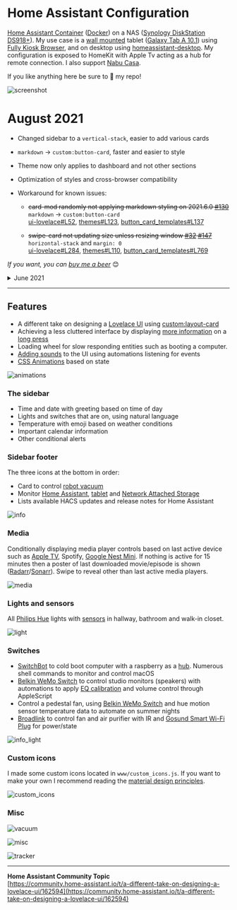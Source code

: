 # Home Assistant Configuration

[Home Assistant Container](https://www.home-assistant.io/installation/#compare-installation-methods) ([Docker](https://hub.docker.com/r/homeassistant/home-assistant)) on a NAS ([Synology DiskStation DS918+](https://www.synology.com/products/DS918+)). My use case is a [wall mounted](https://www.durable.eu/information-and-presentation/tablet-holder/wall-mounted-tablet-holder/tablet-holder-wall.html) tablet ([Galaxy Tab A 10.1](https://www.samsung.com/us/mobile/tablets/galaxy-tab-a/galaxy-tab-a-10-1-2019-32gb-black-wi-fi-sm-t510nzkaxar/)) using [Fully Kiosk Browser](https://www.ozerov.de/fully-kiosk-browser/), and on desktop using [homeassistant-desktop](https://github.com/mrvnklm/homeassistant-desktop). My configuration is exposed to HomeKit with Apple Tv acting as a hub for remote connection. I also support [Nabu Casa](https://www.nabucasa.com/).

If you like anything here be sure to :star2: my repo!

![screenshot](https://raw.githubusercontent.com/matt8707/hass-config/master/www/img/screenshot.png)

# August 2021

* Changed sidebar to a `vertical-stack`, easier to add various cards
* `markdown` → `custom:button-card`, faster and easier to style
* Theme now only applies to dashboard and not other sections
* Optimization of styles and cross-browser compatibility
* Workaround for known issues:

  * ~~card-mod randomly not applying markdown styling on 2021.6.0 [#130](https://github.com/thomasloven/lovelace-card-mod/issues/130)~~ <br>`markdown` → `custom:button-card`<br>[ui-lovelace#L52](https://github.com/matt8707/hass-config/blob/c5ef7a9130cc347d5785773fda7437c05dc4bdb2/ui-lovelace.yaml#L52), [themes#L123](https://github.com/matt8707/hass-config/blob/c5ef7a9130cc347d5785773fda7437c05dc4bdb2/include/themes.yaml#L123), [button_card_templates#L137](https://github.com/matt8707/hass-config/blob/c5ef7a9130cc347d5785773fda7437c05dc4bdb2/button_card_templates.yaml#L137)

  * ~~swipe-card not updating size unless resizing window [#32](https://github.com/bramkragten/swipe-card/issues/32) [#147](https://github.com/thomasloven/lovelace-layout-card/issues/147)~~ <br>`horizontal-stack` and `margin: 0` <br>[ui-lovelace#L284](https://github.com/matt8707/hass-config/blob/c5ef7a9130cc347d5785773fda7437c05dc4bdb2/ui-lovelace.yaml#L284), [themes#L110](https://github.com/matt8707/hass-config/blob/c5ef7a9130cc347d5785773fda7437c05dc4bdb2/include/themes.yaml#L110), [button_card_templates#L769](https://github.com/matt8707/hass-config/blob/c5ef7a9130cc347d5785773fda7437c05dc4bdb2/button_card_templates.yaml#L769)

*If you want, you can [buy me a beer](https://www.buymeacoffee.com/matt8707)* :blush:

<details>

  ---

  <summary>June 2021</summary>

  ### June 2021

  While picture elements is still a valid card for layouts that doesn't follow a specific grid, this dashboard does. Instead of placing button cards using coordinates, it's now placed onto a grid that is responsive.

  **Layout** `custom:layout-card`
  * CSS grid everything and as a bonus...
  * Mobile and portrait dashboards

  https://user-images.githubusercontent.com/36163594/120789256-ad825000-c531-11eb-97c2-18904c48efdd.mp4

  **Buttons** `custom:button-card`
  * Loader template doesn't need any `input_boolean` helpers anymore 
  * Icons will only animate on state change to prevent all icons animating on dashboard refresh
  * Some entity checks for undefined entities, no errors on restarts
  * Added a bounce effect to the button when pressed

  **Theme** `custom:card-mod`
  * Reworked themes with focus on performance
  * Wrote a tool to help with styling [card-mod-helper](https://matt8707.github.io/card-mod-helper/)

  **Deprecated**
  *If you're looking for picture elements, browse this repository before March 2021 [https://github.com/matt8707/hass-config/tree/c9dd19e04bd4fde2322e610a42f4e246b58ee19a](https://github.com/matt8707/hass-config/tree/c9dd19e04bd4fde2322e610a42f4e246b58ee19a)*

  **Includes**
  Since this configuration is split into several yaml files, I'm using [lovelace-gulp-watch](https://github.com/akmolina28/lovelace-gulp-watch), which auto updates lovelace if an included file is changed.
</details>

---

## Features

* A different take on designing a [Lovelace UI](https://www.home-assistant.io/lovelace/) using [custom:layout-card](https://github.com/thomasloven/lovelace-layout-card)
* Achieving a less cluttered interface by displaying [more information](https://github.com/thomasloven/hass-browser_mod#popup) on a [long press](https://www.home-assistant.io/lovelace/picture-elements/#hold_action)
* Loading wheel for slow responding entities such as booting a computer.
* [Adding sounds](https://github.com/thomasloven/hass-browser_mod#media_player) to the UI using automations listening for events
* [CSS Animations](https://www.w3schools.com/css/css3_animations.asp) based on state

![animations](https://raw.githubusercontent.com/matt8707/hass-config/master/www/img/animations.gif)

### The sidebar

* Time and date with greeting based on time of day
* Lights and switches that are on, using natural language
* Temperature with emoji based on weather conditions
* Important calendar information
* Other conditional alerts

### Sidebar footer

The three icons at the bottom in order:

* Card to control [robot vacuum](https://www.mi-store.se/en/smart-homes/robot-vacuum-cleaners/xiaomi-robot-vacuum-2-roborock)
* Monitor [Home Assistant](https://home-assistant.io/), [tablet](https://www.samsung.com/us/mobile/tablets/galaxy-tab-a/galaxy-tab-a-10-1-2019-32gb-black-wi-fi-sm-t510nzkaxar/) and [Network Attached Storage](https://www.synology.com/products/DS918+)
* Lists available HACS updates and release notes for Home Assistant

![info](https://raw.githubusercontent.com/matt8707/hass-config/master/www/img/info_2.png)

### Media

Conditionally displaying media player controls based on last active device such as [Apple TV](https://www.home-assistant.io/integrations/apple_tv/), Spotify, [Google Nest Mini](https://www.home-assistant.io/integrations/cast/). If nothing is active for 15 minutes then a poster of last downloaded movie/episode is shown ([Radarr](https://github.com/Radarr/Radarr)/[Sonarr](https://github.com/Sonarr/Sonarr)). Swipe to reveal other than last active media players.

![media](https://raw.githubusercontent.com/matt8707/hass-config/master/www/img/media.gif)

### Lights and sensors

All [Philips Hue](https://www2.meethue.com) lights with [sensors](https://www2.meethue.com/en-gb/p/hue-motion-sensor/8718696743171) in hallway, bathroom and walk-in closet.

![light](https://raw.githubusercontent.com/matt8707/hass-config/master/www/img/light.gif)


### Switches

* [SwitchBot](https://www.switch-bot.com/bot) to cold boot computer with a raspberry as a [hub](https://github.com/OpenWonderLabs/python-host). Numerous shell commands to monitor and control macOS
* [Belkin WeMo Switch](https://www.belkin.com/) to control studio monitors (speakers) with automations to apply [EQ calibration](https://www.sonarworks.com/reference) and volume control through AppleScript
* Control a pedestal fan, using [Belkin WeMo Switch](https://www.belkin.com/) and hue motion sensor temperature data to automate on summer nights
* [Broadlink](https://www.ibroadlink.com/products/ir+rf) to control fan and air purifier with IR and [Gosund Smart Wi-Fi Plug](https://www.gosund.com/download/smart_plug/127.html) for power/state

![info_light](https://raw.githubusercontent.com/matt8707/hass-config/master/www/img/info_light_2.png)


### Custom icons

I made some custom icons located in `www/custom_icons.js`. If you want to make your own I recommend reading the [material design principles](https://material.io/design/iconography/system-icons.html#design-principles).

![custom_icons](https://raw.githubusercontent.com/matt8707/hass-config/master/www/img/custom_icons.png)


### Misc

![vacuum](https://raw.githubusercontent.com/matt8707/hass-config/master/www/img/vacuum_2.png)

![misc](https://raw.githubusercontent.com/matt8707/hass-config/master/www/img/misc_2.png)

![tracker](https://raw.githubusercontent.com/matt8707/hass-config/master/www/img/tracker_updates.png)

***

**Home Assistant Community Topic**  
[https://community.home-assistant.io/t/a-different-take-on-designing-a-lovelace-ui/162594](https://community.home-assistant.io/t/a-different-take-on-designing-a-lovelace-ui/162594)
